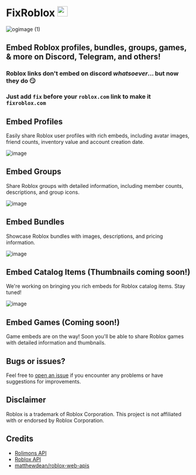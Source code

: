 # FixRoblox <img src="https://abs-0.twimg.com/emoji/v2/svg/1f527.svg" height="28">

![ogimage (1)](https://github.com/user-attachments/assets/0710f8fa-171a-4afd-ac82-bc53a7381648)

## Embed Roblox profiles, bundles, groups, games, & more on Discord, Telegram, and others!
### Roblox links don't embed on discord *whatsoever*... but now they do 😏

### Just add `fix` before your `roblox.com` link to make it `fixroblox.com`

## Embed Profiles

Easily share Roblox user profiles with rich embeds, including avatar images, friend counts, inventory value and account creation date.

![image](https://github.com/user-attachments/assets/426865d5-aec4-40ab-a715-86d17d3a73a4)

## Embed Groups

Share Roblox groups with detailed information, including member counts, descriptions, and group icons.

![image](https://github.com/user-attachments/assets/30b21d1e-b150-4fe1-af9b-b0fed551e763)

## Embed Bundles

Showcase Roblox bundles with images, descriptions, and pricing information.

![image](https://github.com/user-attachments/assets/54e45391-2552-41b4-80ac-4547f7e03a77)

## Embed Catalog Items (Thumbnails coming soon!)

We're working on bringing you rich embeds for Roblox catalog items. Stay tuned!

![image](https://github.com/user-attachments/assets/06b4eca8-56dc-4ec5-85c0-f7f50916cbef)

## Embed Games (Coming soon!)

Game embeds are on the way! Soon you'll be able to share Roblox games with detailed information and thumbnails.

## Bugs or issues?

Feel free to [open an issue](https://github.com/YourGitHubUsername/FixRoblox/issues) if you encounter any problems or have suggestions for improvements.

## Disclaimer

Roblox is a trademark of Roblox Corporation. This project is not affiliated with or endorsed by Roblox Corporation.

## Credits
- [Rolimons API](https://www.rolimons.com/)
- [Roblox API](https://devforum.roblox.com/t/all-of-robloxs-apis/2290645)
- [matthewdean/roblox-web-apis](https://github.com/matthewdean/roblox-web-apis)
